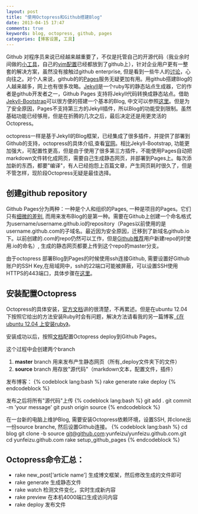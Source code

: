 ```yaml
---
layout: post
title: "使用Octopress和Github搭建Blog"
date: 2013-04-15 17:47
comments: true
keywords: blog, octopress, github, pages
categories: [博客设置, 工具]
---
```


Github 对程序员来说已经越来越重要了，不仅是托管自己的开源代码（我业余时间做的[小工具](https://github.com/yunfeizu/svnhistory)，自己的[vim配置](https://github.com/yunfeizu/dotfiles)已经都放到了github上），针对企业用户更有一整套的解决方案，虽然没有接触过github enterprise, 但是看到一些牛人的[讨论](http://www.infoq.com/cn/news/2013/02/weibo-on-git)，心向往之。对个人来说，github的的[Pages](http://pages.github.com/)服务无疑更加有用。用github搭建Blog的人越来越多，网上也有很多攻略。[Jekyll](http://jekyllrb.com/)是一个ruby写的静态站点生成器，它的作者是github开发者之一，Github Pages 支持将Jekyll代码转换成静态站点。借助[Jekyll-Bootstrap](http://jekyllbootstrap.com/)可以很方便的搭建一个基本的Blog, 中文可以参照[这里](http://zyzhang.github.io/blog/2012/08/29/blogging-like-a-geek/)。但是为了安全原因，Pages不支持第三方的Jekyll插件，所以Blog的功能受到限制。虽然基础功能已经够用，但是在折腾的几次之后，最后决定还是用更灵活的Octopress。
<!-- more -->

octopress一样是基于Jekyll的Blog框架，已经集成了很多插件，并提供了部署到Github的支持，octopress的具体介绍,查看[官网](http://octopress.org/)。相比Jekyll-Bootstrap, 功能更加强大，可配置性更高，但是由于使用了很多第三方插件，不能使用Pages自动把markdown文件转化成网页，需要自己生成静态网页，并部署到Pages上。每次添加新的东西，都要"编译"，有人已经抱怨上百篇文章，产生网页耗时很久了，但是不管怎样，现阶段Octopress无疑是最佳选择。

## 创建github repository
Github Pages分为两种：一种是个人和组织的Pages, 一种是项目的Pages。它们只有[细微的差别](https://help.github.com/articles/user-organization-and-project-pages), 而用来发布Blog的是第一种。需要在Github上创建一个命名格式为username/username.github.io的repository（Pages以前使用的是username.github.com的子域名。最近因为安全原因，迁移到了新域名github.io下。以前创建的.com的repo仍然可以工作，但是[Github推荐](https://help.github.com/articles/should-i-rename-username-github-com-repositories-to-username-github-io)用户新建repo的时使用.io的命名）, 生成的静态网页都要上传到这个repo的master分支。

由于octopress 部署Blog到Pages的时候使用ssh连接Github, 需要设置好Github账户的SSH Key,在局域网中，ssh的22端口可能被屏蔽，可以设置SSH使用HTTPS的443端口，具体步骤在[这里](/blog/2013/04/10/setup-github-ssh-key/)。

## 安装配置Octopress
Octopress的具体安装，[官方文档](http://octopress.org/docs/setup/)讲的很清楚，不再累述。但是在ubuntu 12.04下按照它给出的方法安装Ruby时会有问题，解决方法请看我的另一篇博客[《在ubuntu 12.04 上安装ruby》](/blog/2013/04/01/install-ruby-on-ubuntu/)。

安装成功以后，按照[文档](http://octopress.org/docs/deploying/github/)配置Octopress deploy到Github Pages。

这个过程中会创建两个branch

1. **master** branch 用来发布产生静态网页（所有_deploy文件夹下的文件）
2. **source** branch 用存放"源代码"（markdown文本，配置文件，插件）

发布博客：
{% codeblock lang:bash %}
rake generate
rake deploy
{% endcodeblock %}

发布之后将所有"源代码"上传
{% codeblock lang:bash %}
git add .
git commit -m 'your message'
git push origin source
{% endcodeblock %}

在一台新的电脑上维护Blog, 需要安装Octopress依赖环境，设置SSH, 并clone出一份source branche, 然后设置Github连接。
{% codeblock lang:bash %}
cd blog
git clone -b source git@github.com:yunfeizu/yunfeizu.github.com.git
cd yunfeizu.github.com
rake setup_github_pages
{% endcodeblock %}

## Octopress命令汇总：

* rake new_post[‘article name’] 生成博文框架，然后修改生成的文件即可
* rake generate 生成静态文件
* rake watch 检测文件变化，实时生成新内容
* rake preview 在本机4000端口生成访问内容
* rake deploy 发布文件
